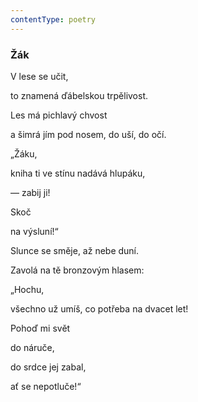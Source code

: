```yaml
---
contentType: poetry
---
```


<section>

### Žák

V lese se učit,

to znamená ďábelskou trpělivost.

Les má pichlavý chvost

a šimrá jím pod nosem, do uší, do očí.

„Žáku,

kniha ti ve stínu nadává hlupáku,

— zabij ji!

Skoč

na výsluní!“

Slunce se směje, až nebe duní.

Zavolá na tě bronzovým hlasem:

„Hochu,

všechno už umíš, co potřeba na dvacet let!

Pohoď mi svět

do náruče,

do srdce jej zabal,

ať se nepotluče!“

</section>

